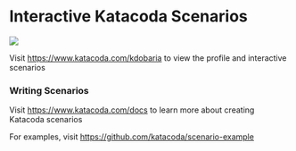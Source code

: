 # Interactive Katacoda Scenarios

[![](http://shields.katacoda.com/katacoda/kdobaria/count.svg)](https://www.katacoda.com/kdobaria "Get your profile on Katacoda.com")

Visit https://www.katacoda.com/kdobaria to view the profile and interactive scenarios

### Writing Scenarios
Visit https://www.katacoda.com/docs to learn more about creating Katacoda scenarios

For examples, visit https://github.com/katacoda/scenario-example

